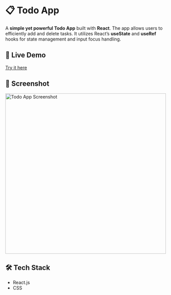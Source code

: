 # 📋 Todo App

A **simple yet powerful Todo App** built with **React**. The app allows users to efficiently add and delete tasks. It utilizes React’s **useState** and **useRef** hooks for state management and input focus handling.

## 🔗 Live Demo

[Try it here](https://vaibhavpatil01.github.io/Todo-App/)

## 📸 Screenshot

<img src="https://i.imgur.com/rhgxArO.png" alt="Todo App Screenshot" width="500"/>

## 🛠 Tech Stack

- React.js
- CSS
